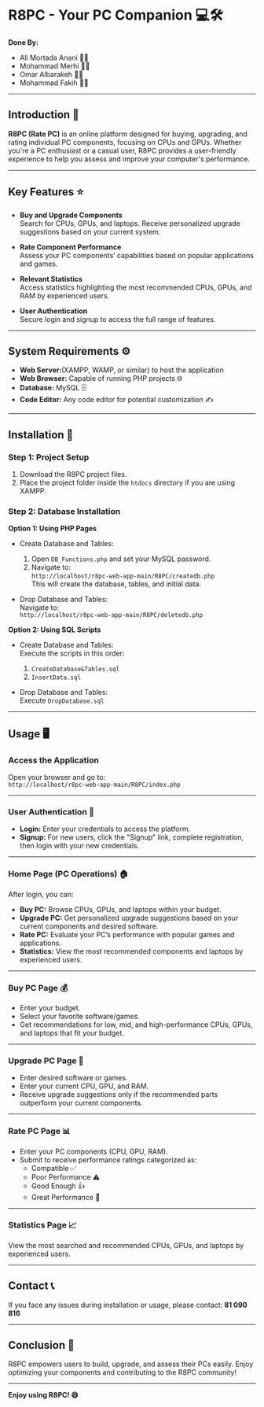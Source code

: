   # R8PC - Your PC Companion 💻🛠️

**Done By:**  
- Ali Mortada Anani 👨‍💻  
- Mohammad Merhi 👨‍💻  
- Omar Albarakeh 👨‍💻  
- Mohammad Fakih 👨‍💻

---

## Introduction 🚀

**R8PC (Rate PC)** is an online platform designed for buying, upgrading, and rating individual PC components, focusing on CPUs and GPUs. Whether you're a PC enthusiast or a casual user, R8PC provides a user-friendly experience to help you assess and improve your computer's performance.

---

## Key Features ⭐

- **Buy and Upgrade Components**  
  Search for CPUs, GPUs, and laptops. Receive personalized upgrade suggestions based on your current system.

- **Rate Component Performance**  
  Assess your PC components’ capabilities based on popular applications and games.

- **Relevant Statistics**  
  Access statistics highlighting the most recommended CPUs, GPUs, and RAM by experienced users.

- **User Authentication**  
  Secure login and signup to access the full range of features.

---

## System Requirements ⚙️
- **Web Server:**(XAMPP, WAMP, or similar) to host the application  
- **Web Browser:** Capable of running PHP projects 🌐  
- **Database:** MySQL 🗄️  
- **Code Editor:** Any code editor for potential customization ✍️

---

## Installation 🧩

### Step 1: Project Setup

1. Download the R8PC project files.  
2. Place the project folder inside the `htdocs` directory if you are using XAMPP.

### Step 2: Database Installation

**Option 1: Using PHP Pages**

- Create Database and Tables:  
  1. Open `DB_Functions.php` and set your MySQL password.  
  2. Navigate to:  
     `http://localhost/r8pc-web-app-main/R8PC/createdb.php`  
  This will create the database, tables, and initial data.

- Drop Database and Tables:  
  Navigate to:  
  `http://localhost/r8pc-web-app-main/R8PC/deletedb.php`

**Option 2: Using SQL Scripts**

- Create Database and Tables:  
  Execute the scripts in this order:  
  1. `CreateDatabase&Tables.sql`  
  2. `InsertData.sql`

- Drop Database and Tables:  
  Execute `DropDatabase.sql`

---

## Usage 🖥️

### Access the Application

Open your browser and go to:  
`http://localhost/r8pc-web-app-main/R8PC/index.php`

---

### User Authentication 🔐

- **Login:** Enter your credentials to access the platform.  
- **Signup:** For new users, click the "Signup" link, complete registration, then login with your new credentials.

---

### Home Page (PC Operations) 🏠

After login, you can:

- **Buy PC:** Browse CPUs, GPUs, and laptops within your budget.  
- **Upgrade PC:** Get personalized upgrade suggestions based on your current components and desired software.  
- **Rate PC:** Evaluate your PC’s performance with popular games and applications.  
- **Statistics:** View the most recommended components and laptops by experienced users.

---

### Buy PC Page 💰

- Enter your budget.  
- Select your favorite software/games.  
- Get recommendations for low, mid, and high-performance CPUs, GPUs, and laptops that fit your budget.

---

### Upgrade PC Page 🔧

- Enter desired software or games.  
- Enter your current CPU, GPU, and RAM.  
- Receive upgrade suggestions only if the recommended parts outperform your current components.

---

### Rate PC Page 📊

- Enter your PC components (CPU, GPU, RAM).  
- Submit to receive performance ratings categorized as:  
  - Compatible ✅  
  - Poor Performance ⚠️  
  - Good Enough 👍  
  - Great Performance 🌟

---

### Statistics Page 📈

View the most searched and recommended CPUs, GPUs, and laptops by experienced users.

---

## Contact 📞

If you face any issues during installation or usage, please contact: **81 090 816**

---

## Conclusion 🎉

R8PC empowers users to build, upgrade, and assess their PCs easily. Enjoy optimizing your components and contributing to the R8PC community!

---

**Enjoy using R8PC! 😄**
